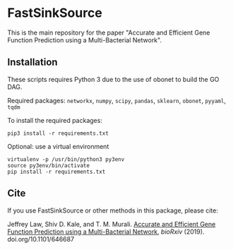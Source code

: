 # FastSinkSource
This is the main repository for the paper "Accurate and Efficient Gene Function Prediction using a Multi-Bacterial Network".

## Installation
These scripts requires Python 3 due to the use of obonet to build the GO DAG.

Required packages: `networkx`, `numpy`, `scipy`, `pandas`, `sklearn`, `obonet`, `pyyaml`, `tqdm`

To install the required packages:
```
pip3 install -r requirements.txt
```

Optional: use a virtual environment
```
virtualenv -p /usr/bin/python3 py3env
source py3env/bin/activate
pip install -r requirements.txt
```

## Cite
If you use FastSinkSource or other methods in this package, please cite:

Jeffrey Law, Shiv D. Kale, and T. M. Murali. [Accurate and Efficient Gene Function Prediction using a Multi-Bacterial Network](https://doi.org/10.1101/646687), _bioRxiv_ (2019). doi.org/10.1101/646687
